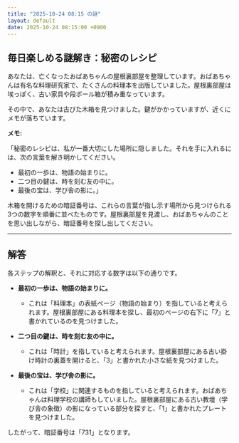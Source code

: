 ```yaml
---
title: "2025-10-24 08:15 の謎"
layout: default
date: 2025-10-24 08:15:00 +0900
---
```

## 毎日楽しめる謎解き：秘密のレシピ

あなたは、亡くなったおばあちゃんの屋根裏部屋を整理しています。おばあちゃんは有名な料理研究家で、たくさんの料理本を出版していました。屋根裏部屋は埃っぽく、古い家具や段ボール箱が積み重なっています。

その中で、あなたは古びた木箱を見つけました。鍵がかかっていますが、近くにメモが落ちています。

**メモ:**

「秘密のレシピは、私が一番大切にした場所に隠しました。それを手に入れるには、次の言葉を解き明かしてください。

*   最初の一歩は、物語の始まりに。
*   二つ目の鍵は、時を刻む友の中に。
*   最後の宝は、学び舎の影に。」

木箱を開けるための暗証番号は、これらの言葉が指し示す場所から見つけられる3つの数字を順番に並べたものです。屋根裏部屋を見渡し、おばあちゃんのことを思い出しながら、暗証番号を探し出してください。

---

## 解答

各ステップの解釈と、それに対応する数字は以下の通りです。

*   **最初の一歩は、物語の始まりに。**

    *   これは「料理本」の表紙ページ（物語の始まり）を指していると考えられます。屋根裏部屋にある料理本を探し、最初のページの右下に「7」と書かれているのを見つけました。
*   **二つ目の鍵は、時を刻む友の中に。**

    *   これは「時計」を指していると考えられます。屋根裏部屋にある古い掛け時計の裏蓋を開けると、「3」と書かれた小さな紙を見つけました。
*   **最後の宝は、学び舎の影に。**

    *   これは「学校」に関連するものを指していると考えられます。おばあちゃんは料理学校の講師もしていました。屋根裏部屋にある古い教壇（学び舎の象徴）の影になっている部分を探すと、「1」と書かれたプレートを見つけました。

したがって、暗証番号は「731」となります。
